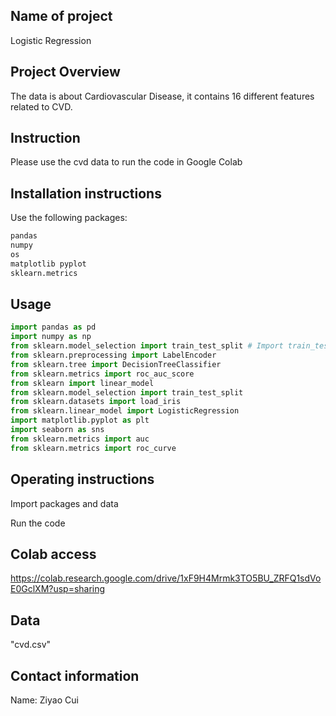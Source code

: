 ## Name of project
Logistic Regression

## Project Overview 
The data is about Cardiovascular Disease, it contains 16 different features related to CVD.

## Instruction
Please use the cvd data to run the code in Google Colab

## Installation instructions
Use the following packages:

```bash
pandas
numpy
os
matplotlib pyplot
sklearn.metrics
```
## Usage 
```python
import pandas as pd
import numpy as np
from sklearn.model_selection import train_test_split # Import train_test_split function
from sklearn.preprocessing import LabelEncoder
from sklearn.tree import DecisionTreeClassifier
from sklearn.metrics import roc_auc_score
from sklearn import linear_model
from sklearn.model_selection import train_test_split
from sklearn.datasets import load_iris
from sklearn.linear_model import LogisticRegression
import matplotlib.pyplot as plt
import seaborn as sns
from sklearn.metrics import auc
from sklearn.metrics import roc_curve
```

## Operating instructions
Import packages and data

Run the code


## Colab access
https://colab.research.google.com/drive/1xF9H4Mrmk3TO5BU_ZRFQ1sdVoE0GclXM?usp=sharing

## Data
"cvd.csv"

## Contact information
Name: Ziyao Cui
